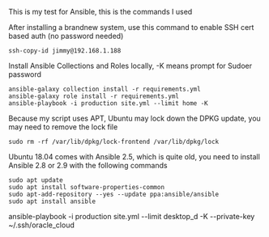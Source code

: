 This is my test for Ansible, this is the commands I used

After installing a brandnew system, use this command to enable SSH cert based auth (no password needed)
```
ssh-copy-id jimmy@192.168.1.188
```

Install Ansible Collections and Roles locally, -K means prompt for Sudoer password
```
ansible-galaxy collection install -r requirements.yml 
ansible-galaxy role install -r requirements.yml 
ansible-playbook -i production site.yml --limit home -K
```

Because my script uses APT, Ubuntu may lock down the DPKG update, you may need to remove the lock file
```
sudo rm -rf /var/lib/dpkg/lock-frontend /var/lib/dpkg/lock
```

Ubuntu 18.04 comes with Ansible 2.5, which is quite old, you need to install Ansible 2.8 or 2.9 with the following commands
```
sudo apt update
sudo apt install software-properties-common
sudo apt-add-repository --yes --update ppa:ansible/ansible
sudo apt install ansible
```


ansible-playbook -i production site.yml --limit desktop_d -K --private-key ~/.ssh/oracle_cloud